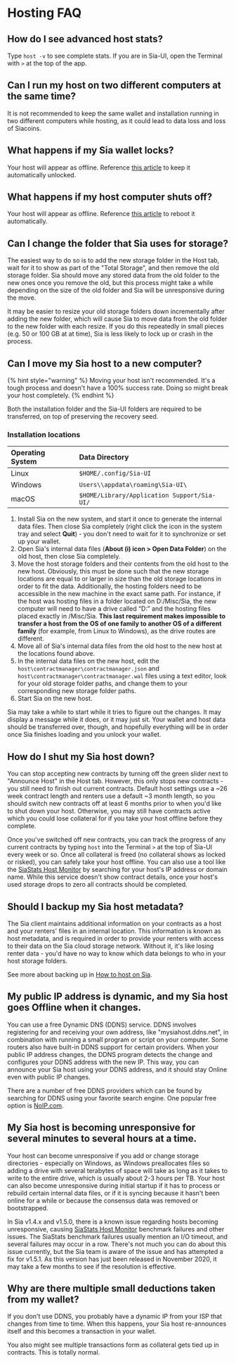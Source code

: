# Hosting FAQ

## How do I see advanced host stats?

Type `host -v` to see complete stats. If you are in Sia-UI, open the Terminal with `>` at the top of the app.

## Can I run my host on two different computers at the same time?

It is not recommended to keep the same wallet and installation running in two different computers while hosting, as it could lead to data loss and loss of Siacoins.

## What happens if my Sia wallet locks?

Your host will appear as offline. Reference [this article](../your-sia-wallet/for-advanced-users/how-to-automatically-restart-and-unlock-sia.md) to keep it automatically unlocked.

## What happens if my host computer shuts off?

Your host will appear as offline. Reference [this article](../your-sia-wallet/for-advanced-users/how-to-automatically-restart-and-unlock-sia.md) to reboot it automatically.

## Can I change the folder that Sia uses for storage?

The easiest way to do so is to add the new storage folder in the Host tab, wait for it to show as part of the "Total Storage", and then remove the old storage folder. Sia should move any stored data from the old folder to the new ones once you remove the old, but this process might take a while depending on the size of the old folder and Sia will be unresponsive during the move.

It may be easier to resize your old storage folders down incrementally after adding the new folder, which will cause Sia to move data from the old folder to the new folder with each resize. If you do this repeatedly in small pieces \(e.g. 50 or 100 GB at at time\), Sia is less likely to lock up or crash in the process.

## Can I move my Sia host to a new computer?

{% hint style="warning" %}
Moving your host isn't recommended. It's a tough process and doesn't have a 100% success rate. Doing so might break your host completely.
{% endhint %}

Both the installation folder and the Sia-UI folders are required to be transferred, on top of preserving the recovery seed.

### Installation locations

| Operating System | Data Directory |
| :--- | :--- |
| Linux | `$HOME/.config/Sia-UI` |
| Windows | `Users\\appdata\roaming\Sia-UI\` |
| macOS | `$HOME/Library/Application Support/Sia-UI/` |

1. Install Sia on the new system, and start it once to generate the internal data files. Then close Sia completely \(right click the icon in the system tray and select **Quit**\) - you don't need to wait for it to synchronize or set up your wallet. 
2. Open Sia's internal data files \(**About \(i\) icon &gt; Open Data Folder**\) on the old host, then close Sia completely. 
3. Move the host storage folders and their contents from the old host to the new host. Obviously, this must be done such that the new storage locations are equal to or larger in size than the old storage locations in order to fit the data. Additionally, the hosting folders need to be accessible in the new machine in the exact same path. For instance, if the host was hosting files in a folder located on D:/Misc/Sia, the new computer will need to have a drive called “D:” and the hosting files placed exactly in /Misc/Sia. **This last requirement makes impossible to transfer a host from the OS of one family to another OS of a different family** \(for example, from Linux to Windows\), as the drive routes are different.
4. Move all of Sia's internal data files from the old host to the new host at the locations found above.
5. In the internal data files on the new host, edit the `host\contractmanager\contractmanager.json` and `host\contractmanager\contractmanager.wal` files using a text editor, look for your old storage folder paths, and change them to your corresponding new storage folder paths. 
6. Start Sia on the new host.

Sia may take a while to start while it tries to figure out the changes. It may display a message while it does, or it may just sit. Your wallet and host data should be transferred over, though, and hopefully everything will be in order once Sia finishes loading and you unlock your wallet.

## How do I shut my Sia host down?

You can stop accepting new contracts by turning off the green slider next to "Announce Host" in the Host tab. However, this only stops new contracts - you still need to finish out current contracts. Default host settings use a ~26 week contract length and renters use a default ~3 month length, so you should switch new contracts off at least 6 months prior to when you'd like to shut down your host. Otherwise, you may still have contracts active which you could lose collateral for if you take your host offline before they complete.

Once you've switched off new contracts, you can track the progress of any current contracts by typing `host` into the Terminal `>` at the top of Sia-UI every week or so. Once all collateral is freed \(no collateral shows as locked or risked\), you can safely take your host offline. You can also use a tool like the [SiaStats Host Monitor](https://siastats.info/hosts) by searching for your host's IP address or domain name. While this service doesn't show contract details, once your host's used storage drops to zero all contracts should be completed.

## Should I backup my Sia host metadata?

The Sia client maintains additional information on your contracts as a host and your renters' files in an internal location. This information is known as host metadata, and is required in order to provide your renters with access to their data on the Sia cloud storage network. Without it, it's like losing renter data - you'd have no way to know which data belongs to who in your host storage folders.

See more about backing up in [How to host on Sia](how-to-host-on-sia.md#set-up-host-metadata-backups).

## **My public IP address is dynamic, and my Sia host goes Offline when it changes.**

You can use a free Dynamic DNS \(DDNS\) service. DDNS involves registering for and receiving your own address, like "mysiahost.ddns.net", in combination with running a small program or script on your computer. Some routers also have built-in DDNS support for certain providers. When your public IP address changes, the DDNS program detects the change and configures your DDNS address with the new IP. This way, you can announce your Sia host using your DDNS address, and it should stay Online even with public IP changes.

There are a number of free DDNS providers which can be found by searching for DDNS using your favorite search engine. One popular free option is [NoIP.com](https://www.noip.com/).

## My Sia host is becoming unresponsive for several minutes to several hours at a time.

Your host can become unresponsive if you add or change storage directories - especially on Windows, as Windows preallocates files so adding a drive with several terabytes of space will take as long as it takes to write to the entire drive, which is usually about 2-3 hours per TB. Your host can also become unresponsive during initial startup if it has to process or rebuild certain internal data files, or if it is syncing because it hasn't been online for a while or because the consensus data was removed or bootstrapped.

In Sia v1.4.x and v1.5.0, there is a known issue regarding hosts becoming unresponsive, causing [SiaStats Host Monitor](https://siastats.info/hosts) benchmark failures and other issues. The SiaStats benchmark failures usually mention an I/O timeout, and several failures may occur in a row. There's not much you can do about this issue currently, but the Sia team is aware of the issue and has attempted a fix for v1.5.1. As this version has just been released in November 2020, it may take a few months to see if the resolution is effective.

## Why are there multiple small deductions taken from my wallet?

If you don't use DDNS, you probably have a dynamic IP from your ISP that changes from time to time. When this happens, your Sia host re-announces itself and this becomes a transaction in your wallet.

You also might see multiple transactions form as collateral gets tied up in contracts. This is totally normal.

